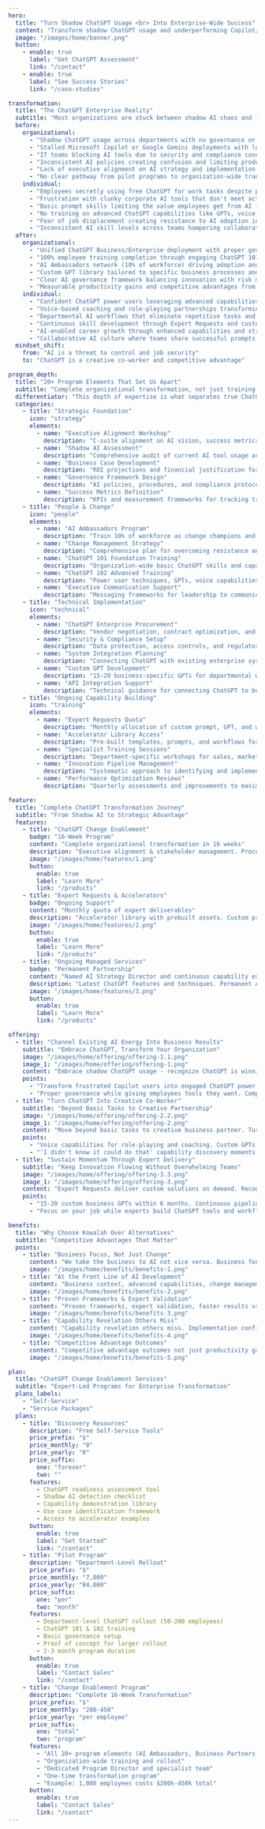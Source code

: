 ```yaml
---
hero:
  title: "Turn Shadow ChatGPT Usage <br> Into Enterprise-Wide Success"
  content: "Transform shadow ChatGPT usage and underperforming Copilot/Gemini deployments into successful enterprise-wide adoption with expert training and ongoing support."
  image: "/images/home/banner.png"
  button:
    - enable: true
      label: "Get ChatGPT Assessment"
      link: "/contact"
    - enable: true
      label: "See Success Stories"
      link: "/case-studies"

transformation:
  title: "The ChatGPT Enterprise Reality"
  subtitle: "Most organizations are stuck between shadow AI chaos and failed corporate deployments. We bridge that gap."
  before:
    organizational:
      - "Shadow ChatGPT usage across departments with no governance or oversight"
      - "Stalled Microsoft Copilot or Google Gemini deployments with low adoption rates"
      - "IT teams blocking AI tools due to security and compliance concerns"
      - "Inconsistent AI policies creating confusion and limiting productivity gains"
      - "Lack of executive alignment on AI strategy and implementation approach"
      - "No clear pathway from pilot programs to organization-wide transformation"
    individual:
      - "Employees secretly using free ChatGPT for work tasks despite policy restrictions"
      - "Frustration with clunky corporate AI tools that don't meet actual workflow needs"
      - "Basic prompt skills limiting the value employees get from AI interactions"
      - "No training on advanced ChatGPT capabilities like GPTs, voice, and custom workflows"
      - "Fear of job displacement creating resistance to AI adoption initiatives"
      - "Inconsistent AI skill levels across teams hampering collaborative productivity"
  after:
    organizational:
      - "Unified ChatGPT Business/Enterprise deployment with proper governance and security"
      - "100% employee training completion through engaging ChatGPT 101 & 102 programs"
      - "AI Ambassadors network (10% of workforce) driving adoption and capability sharing"
      - "Custom GPT library tailored to specific business processes and workflows"
      - "Clear AI governance framework balancing innovation with risk management"
      - "Measurable productivity gains and competitive advantages from strategic AI integration"
    individual:
      - "Confident ChatGPT power users leveraging advanced capabilities for creative problem-solving"
      - "Voice-based coaching and role-playing partnerships transforming daily workflows"
      - "Departmental AI workflows that eliminate repetitive tasks and enhance decision-making"
      - "Continuous skill development through Expert Requests and custom training programs"
      - "AI-enabled career growth through enhanced capabilities and strategic thinking"
      - "Collaborative AI culture where teams share successful prompts and workflows"
  mindset_shift:
    from: "AI is a threat to control and job security"
    to: "ChatGPT is a creative co-worker and competitive advantage"

program_depth:
  title: "20+ Program Elements That Set Us Apart"
  subtitle: "Complete organizational transformation, not just training workshops"
  differentiator: "This depth of expertise is what separates true ChatGPT specialists from general AI consultants."
  categories:
    - title: "Strategic Foundation"
      icon: "strategy"
      elements:
        - name: "Executive Alignment Workshop"
          description: "C-suite alignment on AI vision, success metrics, and transformation roadmap"
        - name: "Shadow AI Assessment"
          description: "Comprehensive audit of current AI tool usage across all departments"
        - name: "Business Case Development"
          description: "ROI projections and financial justification for ChatGPT enterprise investment"
        - name: "Governance Framework Design"
          description: "AI policies, procedures, and compliance protocols tailored to your industry"
        - name: "Success Metrics Definition"
          description: "KPIs and measurement frameworks for tracking transformation progress"
    - title: "People & Change"
      icon: "people"
      elements:
        - name: "AI Ambassadors Program"
          description: "Train 10% of workforce as change champions and peer support network"
        - name: "Change Management Strategy"
          description: "Comprehensive plan for overcoming resistance and driving adoption"
        - name: "ChatGPT 101 Foundation Training"
          description: "Organization-wide basic ChatGPT skills and capability awareness"
        - name: "ChatGPT 102 Advanced Training"
          description: "Power user techniques, GPTs, voice capabilities, and workflow integration"
        - name: "Executive Communication Support"
          description: "Messaging frameworks for leadership to communicate AI vision effectively"
    - title: "Technical Implementation"
      icon: "technical"
      elements:
        - name: "ChatGPT Enterprise Procurement"
          description: "Vendor negotiation, contract optimization, and deployment planning"
        - name: "Security & Compliance Setup"
          description: "Data protection, access controls, and regulatory compliance configuration"
        - name: "System Integration Planning"
          description: "Connecting ChatGPT with existing enterprise systems and workflows"
        - name: "Custom GPT Development"
          description: "15-20 business-specific GPTs for departmental workflows and processes"
        - name: "API Integration Support"
          description: "Technical guidance for connecting ChatGPT to business applications"
    - title: "Ongoing Capability Building"
      icon: "training"
      elements:
        - name: "Expert Requests Quota"
          description: "Monthly allocation of custom prompt, GPT, and workflow development"
        - name: "Accelerator Library Access"
          description: "Pre-built templates, prompts, and workflows for common business functions"
        - name: "Specialist Training Sessions"
          description: "Department-specific workshops for sales, marketing, operations, and support teams"
        - name: "Innovation Pipeline Management"
          description: "Systematic approach to identifying and implementing new AI use cases"
        - name: "Performance Optimization Reviews"
          description: "Quarterly assessments and improvements to maximize ChatGPT ROI"

feature:
  title: "Complete ChatGPT Transformation Journey"
  subtitle: "From Shadow AI to Strategic Advantage"
  features:
    - title: "ChatGPT Change Enablement"
      badge: "16-Week Program"
      content: "Complete organizational transformation in 16 weeks"
      description: "Executive alignment & stakeholder management. Procure and deploy ChatGPT Business or ChatGPT Enterprise. Organization-wide ChatGPT 101/102 training. AI Ambassadors program (10% of employees). Custom GPT development."
      image: "/images/home/features/1.png"
      button:
        enable: true
        label: "Learn More"
        link: "/products"
    - title: "Expert Requests & Accelerators"
      badge: "Ongoing Support"
      content: "Monthly quota of expert deliverables"
      description: "Accelerator library with prebuilt assets. Custom prompts, GPTs, and training workshops. Hands-on implementation support. Department-specific solutions. Keep innovation flowing without overwhelming internal teams."
      image: "/images/home/features/2.png"
      button:
        enable: true
        label: "Learn More"
        link: "/products"
    - title: "Ongoing Managed Services"
      badge: "Permanent Partnership"
      content: "Named AI Strategy Director and continuous capability expansion"
      description: "Latest ChatGPT features and techniques. Permanent AI extension to your team. Continuous capability expansion. Future-proofing as AI technology evolves with expert guidance that grows smarter with every implementation."
      image: "/images/home/features/3.png"
      button:
        enable: true
        label: "Learn More"
        link: "/products"

offering:
  - title: "Channel Existing AI Energy Into Business Results"
    subtitle: "Embrace ChatGPT, Transform Your Organization"
    image: "/images/home/offering/offering-1.1.png"
    image_1: "/images/home/offering/offering-1.png"
    content: "Embrace shadow ChatGPT usage - recognize ChatGPT is winning the user battle. Recognize that this is an application battle (not models) and ChatGPT has better applications (GPTs/Projects/Voice)."
    points:
      - "Transform frustrated Copilot users into engaged ChatGPT power users with 100% training completion through ChatGPT 101 & 102."
      - "Proper governance while giving employees tools they want. Complete elimination of shadow AI usage through strategic alignment."
  - title: "Turn ChatGPT Into Creative Co-Worker"
    subtitle: "Beyond Basic Tasks to Creative Partnership"
    image: "/images/home/offering/offering-2.2.png"
    image_1: "/images/home/offering/offering-2.png"
    content: "Move beyond basic tasks to creative business partner. Turn ChatGPT into a coach, workshop facilitator, role-play partner, teacher. Build ChatGPT use cases for other people not yourself - other teams, direct reports, customers."
    points:
      - "Voice capabilities for role-playing and coaching. Custom GPTs for department workflows. Advanced features most teams don't know exist."
      - "'I didn't know it could do that' capability discovery moments that spark organization-wide innovation and competitive differentiation."
  - title: "Sustain Momentum Through Expert Delivery"
    subtitle: "Keep Innovation Flowing Without Overwhelming Teams"
    image: "/images/home/offering/offering-3.3.png"
    image_1: "/images/home/offering/offering-3.png"
    content: "Expert Requests deliver custom solutions on demand. Recognize that mapping out processes and building GPTs/Prompts takes time. Recognize people are busy with the day job and need support."
    points:
      - "15-20 custom business GPTs within 6 months. Continuous pipeline of new use cases spreading across departments."
      - "Focus on your job while experts build ChatGPT tools and workflows. Always-on access to AI specialists who handle the technical building."

benefits:
  title: "Why Choose Kowalah Over Alternatives"
  subtitle: "Competitive Advantages That Matter"
  points:
    - title: "Business Focus, Not Just Change"
      content: "We take the business to AI not vice versa. Business focus, Change focus, ChatGPT expertise, ongoing partnership vs. basic AI consultants."
      image: "/images/home/benefits/benefits-1.png"
    - title: "At the Front Line of AI Development"
      content: "Business context, advanced capabilities, change management, at the front line of AI development vs. internal IT teams."
      image: "/images/home/benefits/benefits-2.png"
    - title: "Proven Frameworks & Expert Validation"
      content: "Proven frameworks, expert validation, faster results vs. DIY approach. 'Leagues ahead' ChatGPT knowledge."
      image: "/images/home/benefits/benefits-3.png"
    - title: "Capability Revelation Others Miss"
      content: "Capability revelation others miss. Implementation confidence for IT/Legal teams. 'I didn't know it could do that' moments."
      image: "/images/home/benefits/benefits-4.png"
    - title: "Competitive Advantage Outcomes"
      content: "Competitive advantage outcomes not just productivity gains. Move from cost-saving mindset to revenue growth and competitive differentiation."
      image: "/images/home/benefits/benefits-5.png"

plan:
  title: "ChatGPT Change Enablement Services"
  subtitle: "Expert-Led Programs for Enterprise Transformation"
  plans_labels:
    - "Self-Service"
    - "Service Packages"
  plans:
    - title: "Discovery Resources"
      description: "Free Self-Service Tools"
      price_prefix: "$"
      price_monthly: "0"
      price_yearly: "0"
      price_suffix:
        one: "forever"
        two: ""
      features:
        - ChatGPT readiness assessment tool
        - Shadow AI detection checklist
        - Capability demonstration library
        - Use case identification framework
        - Access to accelerator examples
      button:
        enable: true
        label: "Get Started"
        link: "/contact"
    - title: "Pilot Program"
      description: "Department-Level Rollout"
      price_prefix: "$"
      price_monthly: "7,000"
      price_yearly: "84,000"
      price_suffix:
        one: "per"
        two: "month"
      features:
        - Department-level ChatGPT rollout (50-200 employees)
        - ChatGPT 101 & 102 training
        - Basic governance setup
        - Proof of concept for larger rollout
        - 2-3 month program duration
      button:
        enable: true
        label: "Contact Sales"
        link: "/contact"
    - title: "Change Enablement Program"
      description: "Complete 16-Week Transformation"
      price_prefix: "$"
      price_monthly: "200-450"
      price_yearly: "per employee"
      price_suffix:
        one: "total"
        two: "program"
      features:
        - "All 20+ program elements (AI Ambassadors, Business Partners, etc.)"
        - "Organization-wide training and rollout"
        - "Dedicated Program Director and specialist team"
        - "One-time transformation program"
        - "Example: 1,000 employees costs $200k-450k total"
      button:
        enable: true
        label: "Contact Sales"
        link: "/contact"
---
```

